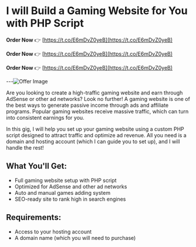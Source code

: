 # I will Build a Gaming Website for You with PHP Script

**Order Now** 👉 [https://t.co/E6mDvZ0yeB](https://t.co/E6mDvZ0yeB)

**Order Now** 👉 [https://t.co/E6mDvZ0yeB](https://t.co/E6mDvZ0yeB)

**Order Now** 👉 [https://t.co/E6mDvZ0yeB](https://t.co/E6mDvZ0yeB)

---![Offer Image](https://www.taskflipper.com/images/offers/offer31737550286.png)


Are you looking to create a high-traffic gaming website and earn through AdSense or other ad networks? Look no further! A gaming website is one of the best ways to generate passive income through ads and affiliate programs. Popular gaming websites receive massive traffic, which can turn into consistent earnings for you.

In this gig, I will help you set up your gaming website using a custom PHP script designed to attract traffic and optimize ad revenue. All you need is a domain and hosting account (which I can guide you to set up), and I will handle the rest!

## What You'll Get:

- Full gaming website setup with PHP script  
- Optimized for AdSense and other ad networks  
- Auto and manual games adding system  
- SEO-ready site to rank high in search engines  

## Requirements:

- Access to your hosting account  
- A domain name (which you will need to purchase)  
